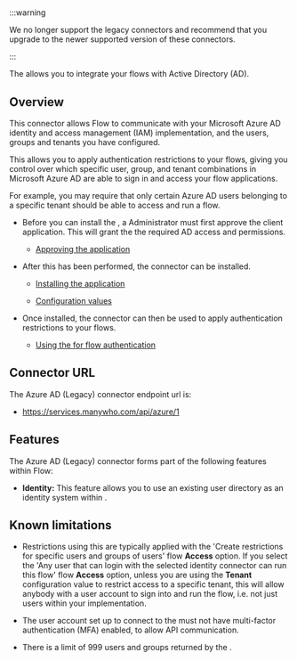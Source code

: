 # 

<head>
  <meta name="guidename" content="Flow"/>
  <meta name="context" content="GUID-65a64ab0-27ca-4035-ab1a-9ea594bf8062"/>
</head>

:::warning

We no longer support the legacy connectors and recommend that you upgrade to the newer supported version of these connectors.

:::

The allows you to integrate your flows with Active Directory \(AD\).

## Overview

This connector allows Flow to communicate with your Microsoft Azure AD identity and access management (IAM) implementation, and the users, groups and tenants you have configured.

This allows you to apply authentication restrictions to your flows, giving you control over which specific user, group, and tenant combinations in Microsoft Azure AD are able to sign in and access your flow applications.

For example, you may require that only certain Azure AD users belonging to a specific tenant should be able to access and run a flow.

-   Before you can install the , a Administrator must first approve the client application. This will grant the the required AD access and permissions.

    -   [Approving the application](flo-Azure_AD_Granting_Permissions_3541e186-6459-4b7d-90b1-0a866d40e47d.md)

-   After this has been performed, the connector can be installed.

    -   [Installing the application](flo-Azure_AD_Service_Installation_19e99baf-ca51-461f-81c9-9bef2de0e46a.md)

    -   [Configuration values](flo-Azure_AD_Service_Configuration_Values_4362ad7f-b2ad-43eb-b940-fed42f4fe90f.md)

-   Once installed, the connector can then be used to apply authentication restrictions to your flows.

    -   [Using the for flow authentication](flo-Azure_AD_Using_the_Service_a09f0b92-1f51-4bc4-90ae-259db1ce4bbf.md)


## Connector URL


The Azure AD (Legacy) connector endpoint url is:



-   https://services.manywho.com/api/azure/1

## Features

The Azure AD (Legacy) connector forms part of the following features within Flow:



-   **Identity:** This feature allows you to use an existing user directory as an identity system within .


## Known limitations

-   Restrictions using this are typically applied with the 'Create restrictions for specific users and groups of users' flow **Access** option. If you select the 'Any user that can login with the selected identity connector can run this flow' flow **Access** option, unless you are using the **Tenant** configuration value to restrict access to a specific tenant, this will allow anybody with a user account to sign into and run the flow, i.e. not just users within your implementation.

-   The user account set up to connect to the must not have multi-factor authentication \(MFA\) enabled, to allow API communication.

-   There is a limit of 999 users and groups returned by the .